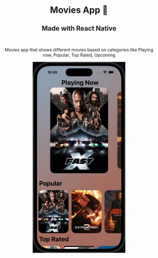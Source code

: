 <h1 align="center">Movies App 🍿</h1>

<h2 align="center"> Made with React Native </h2>

<br/>

<p align="center"> Movies app that shows different movies based on categories like Playing now, Popular, Top Rated, Upcoming </p>

<p align="center">
  <img src='./assets/Sample.png' width="300"/>
</p>
